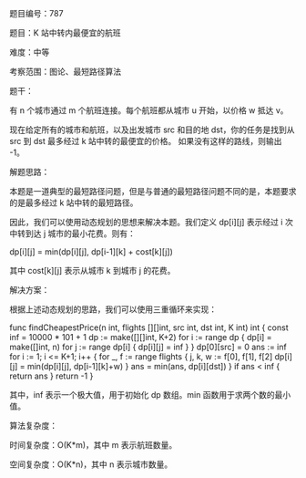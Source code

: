 题目编号：787

题目：K 站中转内最便宜的航班

难度：中等

考察范围：图论、最短路径算法

题干：

有 n 个城市通过 m 个航班连接。每个航班都从城市 u 开始，以价格 w 抵达 v。

现在给定所有的城市和航班，以及出发城市 src 和目的地 dst，你的任务是找到从 src 到 dst 最多经过 k 站中转的最便宜的价格。 如果没有这样的路线，则输出 -1。

解题思路：

本题是一道典型的最短路径问题，但是与普通的最短路径问题不同的是，本题要求的是最多经过 k 站中转的最短路径。

因此，我们可以使用动态规划的思想来解决本题。我们定义 dp[i][j] 表示经过 i 次中转到达 j 城市的最小花费。则有：

dp[i][j] = min(dp[i][j], dp[i-1][k] + cost[k][j])

其中 cost[k][j] 表示从城市 k 到城市 j 的花费。

解决方案：

根据上述动态规划的思路，我们可以使用三重循环来实现：

func findCheapestPrice(n int, flights [][]int, src int, dst int, K int) int {
    const inf = 10000 * 101 + 1
    dp := make([][]int, K+2)
    for i := range dp {
        dp[i] = make([]int, n)
        for j := range dp[i] {
            dp[i][j] = inf
        }
    }
    dp[0][src] = 0
    ans := inf
    for i := 1; i <= K+1; i++ {
        for _, f := range flights {
            j, k, w := f[0], f[1], f[2]
            dp[i][j] = min(dp[i][j], dp[i-1][k]+w)
        }
        ans = min(ans, dp[i][dst])
    }
    if ans < inf {
        return ans
    }
    return -1
}

其中，inf 表示一个极大值，用于初始化 dp 数组。min 函数用于求两个数的最小值。

算法复杂度：

时间复杂度：O(K*m)，其中 m 表示航班数量。

空间复杂度：O(K*n)，其中 n 表示城市数量。